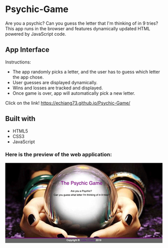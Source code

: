 # Psychic-Game
Are you a psychic?  Can you guess the letter that I'm thinking of in 9 tries? This app runs in the browser and features dynamically updated HTML powered by JavaScript code.

## App Interface
Instructions:
* The app randomly picks a letter, and the user has to guess which letter the app chose.
* User guesses are displayed dynamically.
* Wins and losses are tracked and displayed.
* Once game is over, app will automatically pick a new letter.

Click on the link!
https://echiang73.github.io/Psychic-Game/

## Built with
* HTML5
* CSS3
* JavaScript

### Here is the preview of the web application:

![](assets/images/webpreview.gif "gif")